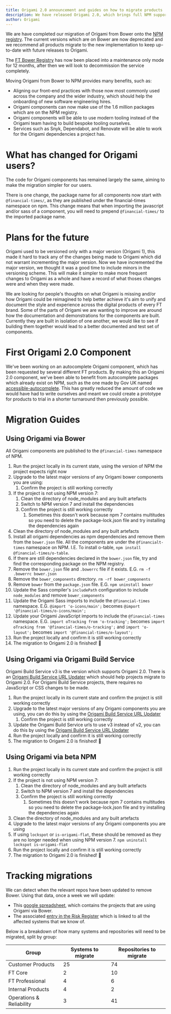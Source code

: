 ```yaml
---
title: Origami 2.0 announcement and guides on how to migrate products
description: We have released Origami 2.0, which brings full NPM support and drops support for Bower. This post explains the changes and how to migrate products to the new version.
author: Origami
---
```


We are have completed our migration of Origami from Bower onto the [NPM registry](https://www.npmjs.com/). The current versions which are on Bower are now deprecated and we recommend all products migrate to the new implementation to keep up-to-date with future releases to Origami.

The [FT Bower Registry](https://origami-bower-registry.ft.com/) has now been placed into a maintenance only mode for 12 months, after then we will look to decommission the service completely.

Moving Origami from Bower to NPM provides many benefits, such as:
- Aligning our front-end practices with those now most commonly used across the company and the wider industry, which should help the onboarding of new software engineering hires.
- Origami components can now make use of the 1.6 million packages which are on the NPM registry.
- Origami components will be able to use modern tooling instead of the Origami team having to build bespoke tooling ourselves.
- Services such as Snyk, Dependabot, and Renovate will be able to work for the Origami dependencies a project has.

# What has changed for Origami users?

The code for Origami components has remained largely the same, aiming to make the migration simpler for our users.

There is one change, the package name for all components now start with `@financial-times/`, as they are published under the financial-times namespace on npm. This change means that when importing the javascript and/or sass of a component, you will need to prepend `@financial-times/` to the imported package name.

# Plans for the future

Origami used to be versioned only with a major version (Origami 1), this made it hard to track any of the changes being made to Origami which did not warrant incrementing the major version. Now we have incremented the major version, we thought it was a good time to include minors in the versioning scheme. This will make it simpler to make more frequent changes to Origami as a whole and have a record of what thoses changes were and when they were made.

We are looking for people's thoughts on what Origami is missing and/or how Origami could be reimagined to help better achieve it's aim to unify and document the style and experience across the digital products of every FT brand. Some of the parts of Origami we are wanting to improve are around how the documentation and demonstrations for the components are built. Currently they are built in isolation of one another, we would like to see if building them together would lead to a better documented and test set of components.

# First Origami 2.0 Component

We've been working on an autocomplete Origami component, which has been requested by several different FT products. By making this an Origami 2.0 component, we've been able to benefit from autocomplete packages which already exist on NPM, such as the one made by Gov UK named [accessible-autocomplete](https://github.com/alphagov/accessible-autocomplete). This has greatly reduced the amount of code we would have had to write ourselves and meant we could create a prototype for products to trial in a shorter turnaround then previously possible.

# Migration Guides

## Using Origami via Bower

All Origami components are published to the `@financial-times` namespace of NPM.

1. Run the project locally in its current state, using the version of NPM the project expects right now
1. Upgrade to the latest major versions of any Origami bower components you are using:
    1. Confirm the project is still working correctly
1. If the project is not using NPM version 7:
    1. Clean the directory of node_modules and any built artefacts
    1. Switch to NPM version 7 and install the dependencies
    1. Confirm the project is still working correctly
        1. Sometimes this doesn't work because npm 7 contains multitudes so you need to delete the package-lock.json file and try installing the dependencies again
1. Clean the directory of node_modules and any built artefacts
1. Install all origami dependencies as npm dependencies and remove them from the `bower.json` file. All the components are under the `@financialt-times` namespace on NPM. I.E. To install o-table, `npm install @financial-times/o-table`.
1. If there are still dependencies declared in the `bower.json` file, try and find the corresponding package on the NPM registry.
1. Remove the `bower.json` file and `.bowerrc` file if it exists. E.G. `rm -f .bowerrc bower.json`
1. Remove the `bower_components` directory. `rm -rf bower_components`
1. Remove `bower` from the `package.json` file. E.G. `npm uninstall bower`
1. Update the Sass compiler's `includePath` configuration to include `node_modules` and remove `bower_components`
1. Update the Origami Sass imports to include the `@financial-times` namespace. E.G. `@import 'o-icons/main';` becomes `@import '@financial-times/o-icons/main';`
1. Update your Origami JavaScript imports to include the `@financial-times` namespace. E.G. `import oTracking from 'o-tracking';` becomes `import oTracking from '@financial-times/o-tracking';` and `import 'o-layout';` becomes `import '@financial-times/o-layout';`
1. Run the project locally and confirm it is still working correctly
1. The migration to Origami 2.0 is finished! :tada:



## Using Origami via Origami Build Service

Origami Build Service v3 is the version which supports Origami 2.0.
There is an [Origami Build Service URL Updater](https://www.ft.com/__origami/service/build/url-updater) which should help projects migrate to Origami 2.0.
For Origami Build Service projects, there requires no JavaScript or CSS changes to be made.

1. Run the project locally in its current state and confirm the project is still working correctly
1. Upgrade to the latest major versions of any Origami components you are using, you can do this by using the [Origami Build Service URL Updater](https://www.ft.com/__origami/service/build/url-updater)
    1. Confirm the project is still working correctly
1. Update the Origami Build Service urls to use v3 instead of v2, you can do this by using the [Origami Build Service URL Updater](https://www.ft.com/__origami/service/build/url-updater)
1. Run the project locally and confirm it is still working correctly
1. The migration to Origami 2.0 is finished! :tada:

## Using Origami via beta NPM

1. Run the project locally in its current state and confirm the project is still working correctly
1. If the project is not using NPM version 7:
    1. Clean the directory of node_modules and any built artefacts
    1. Switch to NPM version 7 and install the dependencies
    1. Confirm the project is still working correctly
        1. Sometimes this doesn't work because npm 7 contains multitudes so you need to delete the package-lock.json file and try installing the dependencies again
1. Clean the directory of node_modules and any built artefacts
1. Upgrade to the latest major versions of any Origami components you are using
1. If using `lockspot` or `is-origami-flat`, these should be removed as they are no longer needed when using NPM version 7. `npm uninstall lockspot is-origami-flat`
1. Run the project locally and confirm it is still working correctly
1. The migration to Origami 2.0 is finished! :tada:


# Tracking migrations

We can detect when the relevant repos have been updated to remove Bower. Using that data, once a week we will update:

- This [google spreadsheet](https://docs.google.com/spreadsheets/d/1Pem5e6cR0aiuKpYa7VD08AnSSynzjRtWt_VAHAoyhPQ/edit#gid=0), which contains the projects that are using Origami via Bower.
- The associated [entry in the Risk Register](https://biz-ops.in.ft.com/Risk/origami-components-via-bower) which is linked to all the affected systems that we know of.

Below is a breakdown of how many systems and repositories will need to be migrated, split by group:

| Group                    | Systems to migrate | Repositories to migrate |
| ---------------------------- | ---------------------- | --------------------------- |
| Customer Products            | 25                     | 74                          |
| FT Core                      | 2                      | 10                          |
| FT Professional              | 4                      | 6                           |
| Internal Products            | 4                      | 2                           |
| Operations &amp; Reliability | 3                      | 41                          |
